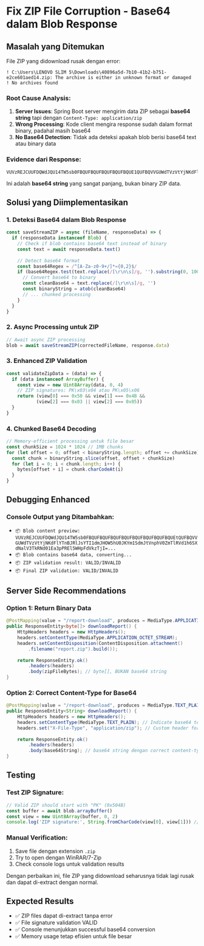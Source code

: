 # Fix ZIP File Corruption - Base64 dalam Blob Response

## Masalah yang Ditemukan

File ZIP yang didownload rusak dengan error:
```
! C:\Users\LENOVO SLIM 5\Downloads\40896a5d-7b10-41b2-b751-e2ce601aed14.zip: The archive is either in unknown format or damaged
! No archives found
```

### Root Cause Analysis:

1. **Server Issues**: Spring Boot server mengirim data ZIP sebagai **base64 string** tapi dengan `Content-Type: application/zip`
2. **Wrong Processing**: Kode client mengira response sudah dalam format binary, padahal masih base64
3. **No Base64 Detection**: Tidak ada deteksi apakah blob berisi base64 text atau binary data

### Evidence dari Response:
```
VUVzREJCUUFDQWdJQU14TW5sb0FBQUFBQUFBQUFBQUFBQUE1QUFBQVVGUWdTVzVtYjNKdFlYTnBJRlJsYTI1dmJHOW5hU0JKYm1SdmJtVnphV0ZmTlRVd1h6SXdNalV3TkRNd01Ea3pPREl5WHpFdVkzTjI...
```

Ini adalah **base64 string** yang sangat panjang, bukan binary ZIP data.

## Solusi yang Diimplementasikan

### 1. **Deteksi Base64 dalam Blob Response**
```javascript
const saveStreamZIP = async (fileName, responseData) => {
  if (responseData instanceof Blob) {
    // Check if blob contains base64 text instead of binary
    const text = await responseData.text()
    
    // Detect base64 format
    const base64Regex = /^[A-Za-z0-9+/]*={0,2}$/
    if (base64Regex.test(text.replace(/[\r\n\s]/g, '').substring(0, 100))) {
      // Convert base64 to binary
      const cleanBase64 = text.replace(/[\r\n\s]/g, '')
      const binaryString = atob(cleanBase64)
      // ... chunked processing
    }
  }
}
```

### 2. **Async Processing untuk ZIP**
```javascript
// Await async ZIP processing
blob = await saveStreamZIP(correctedFileName, response.data)
```

### 3. **Enhanced ZIP Validation**
```javascript
const validateZipData = (data) => {
  if (data instanceof ArrayBuffer) {
    const view = new Uint8Array(data, 0, 4)
    // ZIP signatures: PK\x03\x04 atau PK\x05\x06
    return (view[0] === 0x50 && view[1] === 0x4B && 
           (view[2] === 0x03 || view[2] === 0x05))
  }
}
```

### 4. **Chunked Base64 Decoding**
```javascript
// Memory-efficient processing untuk file besar
const chunkSize = 1024 * 1024 // 1MB chunks
for (let offset = 0; offset < binaryString.length; offset += chunkSize) {
  const chunk = binaryString.slice(offset, offset + chunkSize)
  for (let i = 0; i < chunk.length; i++) {
    bytes[offset + i] = chunk.charCodeAt(i)
  }
}
```

## Debugging Enhanced

### Console Output yang Ditambahkan:
- `📦 Blob content preview: VUVzREJCUUFDQWdJQU14TW5sb0FBQUFBQUFBQUFBQUFBQUFBQUFBQUFBQUEtQUFBQVVGUWdTVzVtYjNKdFlYTnBJRlJsYTI1dmJHOW5hU0JKYm1SdmJtVnphV0ZmTlRVd1h6SXdNalV3TkRNd01Ea3pPREl5WHpFdVkzTjI=...`
- `📦 Blob contains base64 data, converting...`
- `📦 ZIP validation result: VALID/INVALID`
- `📦 Final ZIP validation: VALID/INVALID`

## Server Side Recommendations

### Option 1: Return Binary Data
```java
@PostMapping(value = "/report-download", produces = MediaType.APPLICATION_OCTET_STREAM_VALUE)
public ResponseEntity<byte[]> downloadReport() {
    HttpHeaders headers = new HttpHeaders();
    headers.setContentType(MediaType.APPLICATION_OCTET_STREAM);
    headers.setContentDisposition(ContentDisposition.attachment()
        .filename("report.zip").build());
    
    return ResponseEntity.ok()
        .headers(headers)
        .body(zipFileBytes); // byte[], BUKAN base64 string
}
```

### Option 2: Correct Content-Type for Base64
```java
@PostMapping(value = "/report-download", produces = MediaType.TEXT_PLAIN_VALUE)
public ResponseEntity<String> downloadReport() {
    HttpHeaders headers = new HttpHeaders();
    headers.setContentType(MediaType.TEXT_PLAIN); // Indicate base64 text
    headers.set("X-File-Type", "application/zip"); // Custom header for actual type
    
    return ResponseEntity.ok()
        .headers(headers)
        .body(base64String); // base64 string dengan correct content-type
}
```

## Testing

### Test ZIP Signature:
```javascript
// Valid ZIP should start with "PK" (0x504B)
const buffer = await blob.arrayBuffer()
const view = new Uint8Array(buffer, 0, 2)
console.log('ZIP signature:', String.fromCharCode(view[0], view[1])) // Should be "PK"
```

### Manual Verification:
1. Save file dengan extension `.zip`
2. Try to open dengan WinRAR/7-Zip
3. Check console logs untuk validation results

Dengan perbaikan ini, file ZIP yang didownload seharusnya tidak lagi rusak dan dapat di-extract dengan normal.

## Expected Results

- ✅ ZIP files dapat di-extract tanpa error
- ✅ File signature validation VALID
- ✅ Console menunjukkan successful base64 conversion
- ✅ Memory usage tetap efisien untuk file besar

